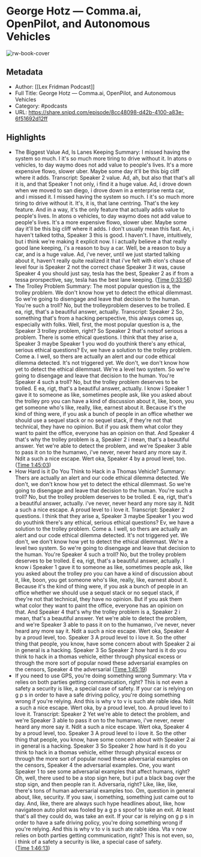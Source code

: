 # George Hotz —  Comma.ai, OpenPilot, and Autonomous Vehicles

![rw-book-cover](https://images.weserv.nl/?url=https%3A%2F%2Flexfridman.com%2Fwordpress%2Fwp-content%2Fuploads%2Fpowerpress%2Fartwork_3000-230.png&w=100&h=100)

## Metadata
- Author: [[Lex Fridman Podcast]]
- Full Title: George Hotz —  Comma.ai, OpenPilot, and Autonomous Vehicles
- Category: #podcasts
- URL: https://share.snipd.com/episode/8cc48098-d42b-4100-a83e-6f51692d12ff

## Highlights
- The Biggest Value Ad, Is Lanes Keeping
  Summary:
  I missed having the system so much. I it's so much more tiring to drive without it. In atons o vehicles, to day waymo does not add value to people's lives. It's a more expensive flowo, slower uber. Maybe some day it'll be this big cliff where it adds.
  Transcript:
  Speaker 2
  value. Ad, ah, but also that that's all it is, and that
  Speaker 1
  not only, i find it a huge value. Ad, i drove down when we moved to san diego, i drove down in a enterprise renta car, and i missed it. I missed having the system so much. I it's so much more tiring to drive without it. It's, it is, that lane centring. That's the key feature. And in a way, it's the only feature that actually adds value to people's lives. In atons o vehicles, to day waymo does not add value to people's lives. It's a more expensive flowo, slower uber. Maybe some day it'll be this big cliff where it adds. I don't usually mean this fast. An, i haven't talked totha,
  Speaker 3
  this is good. I haven't. I have, intuitively, but i think we're making it explicit now. I i actually believe a that really good lane keeping, i's a reason to buy a car. Well, be a reason to buy a car, and is a huge value. Ad, i've never, until we just started talking about it, haven't really quite realized it that i've felt with elon's chase of level four is
  Speaker 2
  not the correct chase
  Speaker 3
  it was, cause
  Speaker 4
  you should just say, tesla has the best,
  Speaker 2
  as if from a tessa prorspective, say, tesla has the best lane keeping. ([Time 0:33:56](https://share.snipd.com/snip/9f966b88-7f59-4ac8-99ee-c7251c642dcb))
- The Trolley Problem
  Summary:
  The most popular question is a, the trolley problem. We don't know how yet to detect the ethical dilemmast. So we're going to disengage and leave that decision to the human. You're such a troll? No, but the trolleyproblem deserves to be trolled. E ea, rigt, that's a beautiful answer, actually.
  Transcript:
  Speaker 2
  So, something that's from a hacking perspective, this always comes up, especially with folks. Well, first, the most popular question is a, the
  Speaker 3
  trolley problem, right? So
  Speaker 2
  that's notsof serious a problem. There is some ethical questions. I think that they arise a,
  Speaker 3
  maybe
  Speaker 1
  you wod do youthink there's any ethical, serious ethical questions? Ev, we have a solution to the trolley problem. Come a. I well, so thers are actually an alert and our code ethical dilemma detected. It's not triggered yet. We don't, we don't know how yet to detect the ethical dilemmast. We're a level two system. So we're going to disengage and leave that decision to the human. You're
  Speaker 4
  such a troll? No, but the trolley problem deserves to be trolled. E ea, rigt, that's a beautiful answer, actually. I know i
  Speaker 1
  gave it to someone as like, sometimes people ask, like you asked about the trolley pro you can have a kind of discussion about it, like, boon, you get someone who's like, really, like, earnest about it. Because it's the kind of thing were, if you ask a bunch of people in an office whether we should use a sequel stack or no sequel stack, if they're not that technical, they have no opinion. But if you ask them what color they want to paint the office, everyone has an opinion on that. And
  Speaker 4
  that's why the trolley problem is a,
  Speaker 2
  i mean, that's a beautiful answer. Yet we're able to detect the problem, and we're
  Speaker 3
  able to pass it on to the humanwo, i've never, never heard any more say it. Ndit a such a nice escape. Wert oka,
  Speaker 4
  by a proud level, too. ([Time 1:45:03](https://share.snipd.com/snip/e6ed23dd-7c38-4442-92ca-5aee4d189fa8))
- How Hard is it Do You Think to Hack in a Thomas Vehicle?
  Summary:
  Thers are actually an alert and our code ethical dilemma detected. We don't, we don't know how yet to detect the ethical dilemmast. So we're going to disengage and leave that decision to the human. You're such a troll? No, but the trolley problem deserves to be trolled. E ea, rigt, that's a beautiful answer, actually. i've never, never heard any more say it. Ndit a such a nice escape. A proud level to i love it.
  Transcript:
  Speaker 2
  questions. I think that they arise a,
  Speaker 3
  maybe
  Speaker 1
  you wod do youthink there's any ethical, serious ethical questions? Ev, we have a solution to the trolley problem. Come a. I well, so thers are actually an alert and our code ethical dilemma detected. It's not triggered yet. We don't, we don't know how yet to detect the ethical dilemmast. We're a level two system. So we're going to disengage and leave that decision to the human. You're
  Speaker 4
  such a troll? No, but the trolley problem deserves to be trolled. E ea, rigt, that's a beautiful answer, actually. I know i
  Speaker 1
  gave it to someone as like, sometimes people ask, like you asked about the trolley pro you can have a kind of discussion about it, like, boon, you get someone who's like, really, like, earnest about it. Because it's the kind of thing were, if you ask a bunch of people in an office whether we should use a sequel stack or no sequel stack, if they're not that technical, they have no opinion. But if you ask them what color they want to paint the office, everyone has an opinion on that. And
  Speaker 4
  that's why the trolley problem is a,
  Speaker 2
  i mean, that's a beautiful answer. Yet we're able to detect the problem, and we're
  Speaker 3
  able to pass it on to the humanwo, i've never, never heard any more say it. Ndit a such a nice escape. Wert oka,
  Speaker 4
  by a proud level, too.
  Speaker 3
  A proud level to i love it. So the other thing that people, you know, have some concern about with
  Speaker 2
  ai in general is a hacking.
  Speaker 3
  So
  Speaker 2
  how hard is it do you think to hack in a thomas vehicle, either through physical excess or through the more sort of popular nowd these adversarial examples on the censors,
  Speaker 4
  the adversarial ([Time 1:45:19](https://share.snipd.com/snip/e037efff-be6f-4f32-9697-463ed1147a2a))
- If you need to use GPS, you're doing something wrong
  Summary:
  Vta v relies on both parties getting communication, right? This is not even a safety a security is like, a special case of safety. If your car is relying on g p s in order to have a safe driving policy, you're doing something wrong if you're relying. And this is why v to v is such ate rable idea. Ndit a such a nice escape. Wert oka, by a proud level, too. A proud level to i love it.
  Transcript:
  Speaker 2
  Yet we're able to detect the problem, and we're
  Speaker 3
  able to pass it on to the humanwo, i've never, never heard any more say it. Ndit a such a nice escape. Wert oka,
  Speaker 4
  by a proud level, too.
  Speaker 3
  A proud level to i love it. So the other thing that people, you know, have some concern about with
  Speaker 2
  ai in general is a hacking.
  Speaker 3
  So
  Speaker 2
  how hard is it do you think to hack in a thomas vehicle, either through physical excess or through the more sort of popular nowd these adversarial examples on the censors,
  Speaker 4
  the adversarial examples. One, you want
  Speaker 1
  to see some adversarial examples that affect humans, right? Oh, well, there used to be a stop sign here, but i put a black bag over the stop sign, and then people ran it. Adversaria, right? Like, like, like, there's tons of human adversarial examples too. Om, question in general about, like, security. If you saw, i something, something just came out to day. And, like, there are always such hype headlines about, like, how navigateon auto pilot was fooled by a g p s spoof to take an exit. At least that's all they could do, was take an exit. If your car is relying on g p s in order to have a safe driving policy, you're doing something wrong if you're relying. And this is why v to v is such ate rable idea. Vta v now relies on both parties getting communication, right? This is not even, so, i think of a safety a security is like, a special case of safety. ([Time 1:46:13](https://share.snipd.com/snip/3cca0e89-d5ca-4b61-88e2-17e305aae724))
